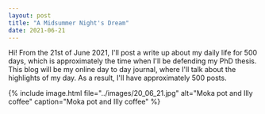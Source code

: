```yaml
---
layout: post
title: "A Midsummer Night's Dream"
date: 2021-06-21
---
```


Hi! From the 21st of June 2021, I'll post a write up about my daily life for 500 days, which is approximately the time when I'll be defending my PhD thesis. 
This blog will be my online day to day journal, where I'll talk about the highlights of my day. As a result, I'll have approximately 500 posts.  

{% include image.html file="../images/20_06_21.jpg" alt="Moka pot and Illy coffee" caption="Moka pot and Illy coffee" %}
